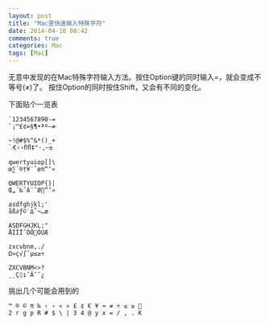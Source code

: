 ```yaml
---
layout: post
title: "Mac里快速输入特殊字符"
date: 2014-04-10 08:42
comments: true
categories: Mac
tags: [Mac]
---
```


无意中发现的在Mac特殊字符输入方法。按住Option键的同时输入=，就会变成不等号(≠)了。
按住Option的同时按住Shift，又会有不同的变化。

<!-- more -->

下面贴个一览表

```
`1234567890-=
`¡™£¢∞§¶•ªº–≠

~!@#$%^&*()_+
`⁄€‹›ﬁﬂ‡°·‚—±

qwertyuiop[]\
œ∑´®†¥¨ˆøπ“‘«

QWERTYUIOP{}|
Œ„´‰ˇÁ¨ˆØ∏”’»

asdfghjkl;'
åß∂ƒ©˙∆˚¬…æ

ASDFGHJKL:"
ÅÍÎÏ˝ÓÔÒÚÆ

zxcvbnm,./
Ω≈ç√∫˜µ≤≥÷

ZXCVBNM<>?
¸˛Ç◊ı˜Â¯˘¿
```

挑出几个可能会用到的

    ™ ® © π ‰ ‹ › « » £ ¢ € ¥ ≈ ≠ ÷ ≤ ≥ 
    2 r g p R # $ \ | 3 4 @ y x = / , . K
